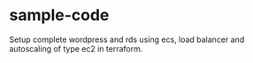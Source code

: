 # sample-code
Setup complete wordpress and rds using ecs, load balancer and autoscaling of type ec2 in terraform.
